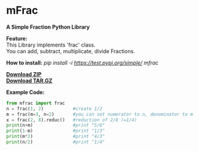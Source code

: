 # mFrac
**A Simple Fraction Python Library**

**Feature:**  
This Library implements 'frac' class.  
You can add, subtract, multiplicate, divide Fractions.

**How to install:** *pip install -i https://test.pypi.org/simple/ mfrac*

**[Download ZIP](https://github.com/jiho2007/mfrac/archive/master.zip)**  
**[Download TAR.GZ](https://github.com/jiho2007/mfrac/archive/master.tar.gz)**

**Example Code:**

```python
from mfrac import frac
n = frac(1, 2)           #create 1/2
m = frac(m=3, n=2)       #you can set numerator to n, denominator to m
x = frac(2, 8).reduc()   #reduction of 2/8 (=1/4)
print(n+m)               #print "5/6"
print(1-m)               #print "1/3"
print(m*2)               #print "4/3"
print(n/2)               #print "1/4"
```
